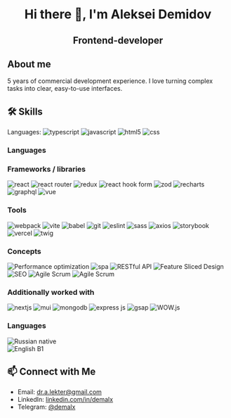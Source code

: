 <h1 align="center">Hi there 👋, I'm Aleksei Demidov</h1>

<h2 align="center">Frontend-developer</h2>

<h2>About me</h2>

<p>5 years of commercial development experience. I love turning complex tasks into clear, easy-to-use interfaces.</p>

<h2>🛠️ Skills</h2>
<p>Languages: <img src="https://img.shields.io/badge/TypeScript-3178c6?style=flat&logo=typescript&logoColor=fff" alt="typescript" />
    <img src="https://img.shields.io/badge/JavaScript-f7df1e?style=flat&logo=javascript&logoColor=000" alt="javascript" />
    <img src="https://img.shields.io/badge/HTML5-e34f26?style=flat&logo=html5&logoColor=fff" alt="html5" />
    <img src="https://img.shields.io/badge/CSS-663399?style=flat&logo=css&logoColor=fff" alt="css" /></p>
<h3>Languages</h3>

<h3>Frameworks / libraries</h3>
<p>
    <img src="https://img.shields.io/badge/React-61dbfb?style=for-the-badge&logo=react&logoColor=000" alt="react" />
    <img src="https://img.shields.io/badge/React_router-CA4245?style=for-the-badge&logo=reactrouter&logoColor=fff" alt="react router" />
    <img src="https://img.shields.io/badge/Redux-764ABC?style=for-the-badge&logo=redux&logoColor=fff" alt="redux" />
    <img src="https://img.shields.io/badge/react_hook_form-EC5990?style=for-the-badge&logo=reacthookform&logoColor=fff" alt="react hook form" />
    <img src="https://img.shields.io/badge/zod-3E67B1?style=for-the-badge&logo=zod&logoColor=fff" alt="zod" />
    <img src="https://img.shields.io/badge/recharts-FF6384?style=for-the-badge&logo=chartdotjs&logoColor=fff" alt="recharts" />
    <img src="https://img.shields.io/badge/graphql-E10098?style=for-the-badge&logo=graphql&logoColor=fff" alt="graphql" />
    <img src="https://img.shields.io/badge/vue-4FC08D?style=for-the-badge&logo=vuedotjs&logoColor=fff" alt="vue" />
</p>

<h3>Tools</h3>
<p>
    <img src="https://img.shields.io/badge/webpack-8DD6F9?style=for-the-badge&logo=webpack&logoColor=000" alt="webpack" />
    <img src="https://img.shields.io/badge/vite-646CFF?style=for-the-badge&logo=vite&logoColor=fff" alt="vite" />
    <img src="https://img.shields.io/badge/babel-F9DC3E?style=for-the-badge&logo=babel&logoColor=000" alt="babel" />
    <img src="https://img.shields.io/badge/git-F05032?style=for-the-badge&logo=git&logoColor=fff" alt="git" />
    <img src="https://img.shields.io/badge/eslint-4B32C3?style=for-the-badge&logo=eslint&logoColor=fff" alt="eslint" />
    <img src="https://img.shields.io/badge/sass-CC6699?style=for-the-badge&logo=sass&logoColor=fff" alt="sass" />
    <img src="https://img.shields.io/badge/axios-5A29E4?style=for-the-badge&logo=axios&logoColor=fff" alt="axios" />
    <img src="https://img.shields.io/badge/storybook-FF4785?style=for-the-badge&logo=storybook&logoColor=fff" alt="storybook" />
    <img src="https://img.shields.io/badge/vercel-000000?style=for-the-badge&logo=vercel&logoColor=fff" alt="vercel" />
    <img src="https://img.shields.io/badge/twig-226622?style=for-the-badge&logoColor=fff" alt="twig" />
</p>

<h3>Concepts</h3>
<p>
    <img src="https://img.shields.io/badge/Performance_optimization-236?style=for-the-badge" alt="Performance optimization" />
    <img src="https://img.shields.io/badge/spa-237?style=for-the-badge" alt="spa" />
    <img src="https://img.shields.io/badge/RESTful_API-238?style=for-the-badge" alt="RESTful API" />
    <img src="https://img.shields.io/badge/Feature_Sliced_Design-349?style=for-the-badge" alt="Feature Sliced Design" />
    <img src="https://img.shields.io/badge/SEO-34a?style=for-the-badge" alt="SEO" />
    <img src="https://img.shields.io/badge/Agile/Scrum-34b?style=for-the-badge" alt="Agile Scrum" />
    <img src="https://img.shields.io/badge/code_review-34c?style=for-the-badge" alt="Agile Scrum" />
</p>

<h3>Additionally worked with</h3>
<p>
    <img src="https://img.shields.io/badge/next.js-000000?style=for-the-badge&logo=nextdotjs&logoColor=fff" alt="nextjs" />
    <img src="https://img.shields.io/badge/mui-007FFF?style=for-the-badge&logo=mui&logoColor=fff" alt="mui" />
    <img src="https://img.shields.io/badge/mongodb-47A248?style=for-the-badge&logo=mongodb&logoColor=fff" alt="mongodb" />
    <img src="https://img.shields.io/badge/express.js-778?style=for-the-badge&logo=express&logoColor=fff" alt="express js" />
    <img src="https://img.shields.io/badge/gsap-0AE448?style=for-the-badge&logo=gsap&logoColor=fff" alt="gsap" />
    <img src="https://img.shields.io/badge/WOW.js-889?style=for-the-badge" alt="WOW.js" />
</p>

<h3>Languages</h3>
<p>
    <img src="https://img.shields.io/badge/Russian-native-ddf?style=for-the-badge&label=Russian&labelColor=335" alt="Russian native" /><br/>
    <img src="https://img.shields.io/badge/English-B1-ddf?style=for-the-badge&label=English&labelColor=335" alt="English B1" />
</p>

<h2>📫 Connect with Me</h2>
<ul>
    <li>Email: <a href="mailto:dr.a.lekter@gmail.com" target="_blank">dr.a.lekter@gmail.com</a></li>
    <li>LinkedIn: <a href="https://www.linkedin.com/in/demalx/" target="_blank">linkedin.com/in/demalx</a></li>
    <li>Telegram: <a href="https://t.me/demalx" target="_blank">@demalx</a></li>
</ul>